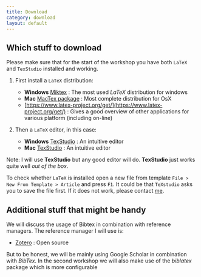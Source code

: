 ```yaml
---
title: Download
category: download
layout: default
---
```


## Which stuff to download

Please make sure that for the start of the workshop you have both
`LaTeX` and `TexStudio` installed and working. 

1. First install a `LaTeX` distribution:
    * __Windows__ [Miktex](http://miktex.org/) : The most used _LaTeX_ distribution for windows
    * __Mac__ [MacTex package](https://tug.org/mactex/) : Most complete
      distribution for OsX
    * [https://www.latex-project.org/get/](https://www.latex-project.org/get/) :
      Gives a good overview of other applications for various platform
      (including on-line) 

2. Then a `LaTeX` editor, in this case:
    * __Windows__ [TexStudio](http://texstudio.sourceforge.net/) : An intuitive editor
    * __Mac__ [TexStudio](http://texstudio.sourceforge.net/) : An intuitive editor

Note: I will use **TexStudio** but any good editor will do. **TexStudio** just
works quite well *out of the box*.

To check whether `LaTeX` is installed open a new file from template
`File > New From Template > Article` and press `F1`. It could be that
`TeXstudio` asks you to save the file first. If it does not work,
please contact [me](t.de.graaff@vu.nl). 

## Additional stuff that might be handy

We will discuss the usage of Bibtex in combination with reference
managers. The reference manager I will use is:

  * [Zotero](http://www.zotero.org/) :  Open source

But to be honest, we will be mainly using Google Scholar in combination with
*BibTex*. In the second workshop we will also make use of the *biblatex* package
which is more configurable
